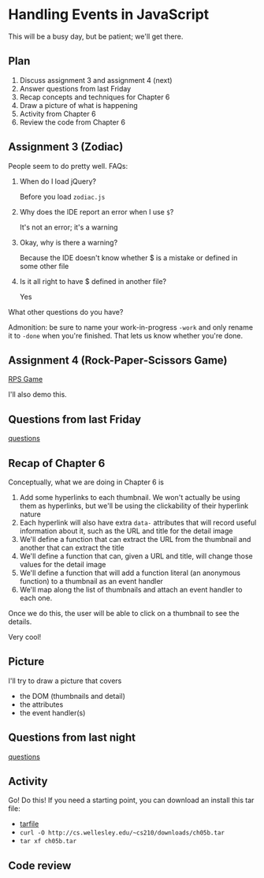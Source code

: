 # Handling Events in JavaScript

This will be a busy day, but be patient; we'll get there.

## Plan

1. Discuss assignment 3 and assignment 4 (next)
1. Answer questions from last Friday
1. Recap concepts and techniques for Chapter 6
1. Draw a picture of what is happening
1. Activity from Chapter 6
1. Review the code from Chapter 6

## Assignment 3 (Zodiac)

People seem to do pretty well. FAQs:

<ol class="questions">
   <li>When do I load jQuery?
            <p>Before you load <code>zodiac.js</code></p></li>
   <li>Why does the IDE report an error when I use <code>$</code>?
            <p>It's not an error; it's a warning</p></li>
   <li>Okay, why is there a warning?
            <p>Because the IDE doesn't know whether $ is a mistake or defined in some other file</p></li>
   <li>Is it all right to have $ defined in another file?
            <p>Yes</p></li>
</ol>

What other questions do you have?

Admonition: be sure to name your work-in-progress `-work` and only rename
it to `-done` when you're finished. That lets us know whether you're done.

## Assignment 4 (Rock-Paper-Scissors Game)

[RPS Game](../../assignments/a04/rps.html)

I'll also demo this.

## Questions from last Friday

[questions](../../quizzes/quiz07.html)

## Recap of Chapter 6

Conceptually, what we are doing in Chapter 6 is

1. Add some hyperlinks to each thumbnail. We won't actually be using them
as hyperlinks, but we'll be using the clickability of their hyperlink
nature
1. Each hyperlink will also have extra `data-` attributes that will record
useful information about it, such as the URL and title for the detail image
1. We'll define a function that can extract the URL from the thumbnail and another that can
extract the title
1. We'll define a function that can, given a URL and title, will change those values for the detail image
1. We'll define a function that will add a function literal (an anonymous function) to a thumbnail as an event handler
1. We'll map along the list of thumbnails and attach an event handler to each one.

Once we do this, the user will be able to click on a thumbnail to see the details.

Very cool!

## Picture

I'll try to draw a picture that covers

* the DOM (thumbnails and detail)
* the attributes
* the event handler(s)

## Questions from last night

[questions](../../quizzes/quiz08.html)

## Activity

Go! Do this!  If you need a starting point, you can download an install this tar file:

* [tarfile](../../downloads/ch05b.tar)
* `curl -O http://cs.wellesley.edu/~cs210/downloads/ch05b.tar`
* `tar xf ch05b.tar`

## Code review
